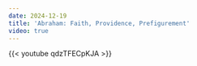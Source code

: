 ```yaml
---
date: 2024-12-19
title: 'Abraham: Faith, Providence, Prefigurement'
video: true
---
```



{{< youtube qdzTFECpKJA >}}
